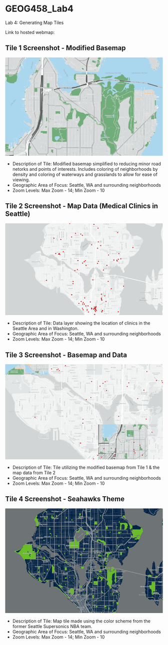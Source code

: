 # GEOG458_Lab4 

Lab 4: Generating Map Tiles

Link to hosted webmap: 

## Tile 1 Screenshot - Modified Basemap
![Map Image](img/modbasetemp.PNG)



- Description of Tile: Modified basemap simplified to reducing minor road netorks and points of interests. Includes coloring of neighborhoods by density and coloring of waterways and grasslands to allow for ease of viewing.
- Geographic Area of Focus: Seattle, WA and surrounding neighborhoods 
- Zoom Levels: Max Zoom - 14; Min Zoom - 10

## Tile 2 Screenshot - Map Data (Medical Clinics in Seattle)
![Map Image](img/clinicstemp.PNG)


- Description of Tile: Data layer showing the location of clinics in the Seattle Area and in Washington. 
- Geographic Area of Focus: Seattle, WA and surrounding neighborhoods 
- Zoom Levels: Max Zoom - 14; Min Zoom - 10

## Tile 3 Screenshot - Basemap and Data 
![Map Image](img/modbase_datatemp.PNG)


- Description of Tile: Tile utilizing the modified basemap from Tile 1 & the map data from Tile 2
- Geographic Area of Focus: Seattle, WA and surrounding neighborhoods 
- Zoom Levels: Max Zoom - 14; Min Zoom - 10

## Tile 4 Screenshot - Seahawks Theme
![Map Image](img/seahawkstemp.PNG)

- Description of Tile: Map tile made using the color scheme from the former Seattle Supersonics NBA team. 
- Geographic Area of Focus: Seattle, WA and surrounding neighborhoods 
- Zoom Levels: Max Zoom - 14; Min Zoom - 10
